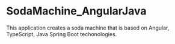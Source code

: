 # SodaMachine_AngularJava
This application creates a soda machine that is based on Angular, TypeScript, Java Spring Boot techonologies.
